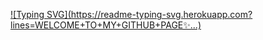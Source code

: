 [![Typing SVG](https://readme-typing-svg.herokuapp.com? lines=WELCOME+TO+MY+GITHUB+PAGE✨...)](https://git.io/typing-svg)

